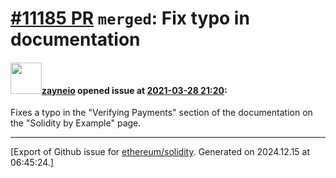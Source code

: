 # [\#11185 PR](https://github.com/ethereum/solidity/pull/11185) `merged`: Fix typo in documentation

#### <img src="https://avatars.githubusercontent.com/u/37857673?u=b1753de7e34fbd5476a83d316a2758185bce5b9f&v=4" width="50">[zayneio](https://github.com/zayneio) opened issue at [2021-03-28 21:20](https://github.com/ethereum/solidity/pull/11185):

Fixes a typo in the "Verifying Payments" section of the documentation on the "Solidity by Example" page.




-------------------------------------------------------------------------------



[Export of Github issue for [ethereum/solidity](https://github.com/ethereum/solidity). Generated on 2024.12.15 at 06:45:24.]

